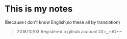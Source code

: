 # This is my notes

(Because I don't know English,so these all by translation)

>2018/10/03 Registered a github account.O(∩_∩)O~~ 
